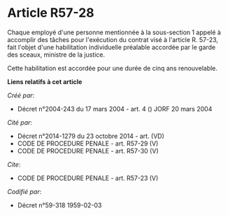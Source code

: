 # Article R57-28

Chaque employé d'une personne mentionnée à la sous-section 1 appelé à accomplir des tâches pour l'exécution du contrat visé à
l'article R. 57-23, fait l'objet d'une habilitation individuelle préalable accordée par le garde des sceaux, ministre de la
justice.

Cette habilitation est accordée pour une durée de cinq ans renouvelable.

**Liens relatifs à cet article**

_Créé par_:

  - Décret n°2004-243 du 17 mars 2004 - art. 4 () JORF 20 mars 2004

_Cité par_:

  - Décret n°2014-1279 du 23 octobre 2014 - art. (VD)
  - CODE DE PROCEDURE PENALE - art. R57-29 (V)
  - CODE DE PROCEDURE PENALE - art. R57-30 (V)

_Cite_:

  - CODE DE PROCEDURE PENALE - art. R57-23 (V)

_Codifié par_:

  - Décret n°59-318 1959-02-03
